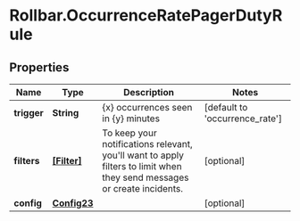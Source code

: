# Rollbar.OccurrenceRatePagerDutyRule

## Properties

Name | Type | Description | Notes
------------ | ------------- | ------------- | -------------
**trigger** | **String** | {x} occurrences seen in {y} minutes | [default to &#39;occurrence_rate&#39;]
**filters** | [**[Filter]**](Filter.md) | To keep your notifications relevant, you&#39;ll want to apply filters to limit when they send messages or create incidents. | [optional] 
**config** | [**Config23**](Config23.md) |  | [optional] 


